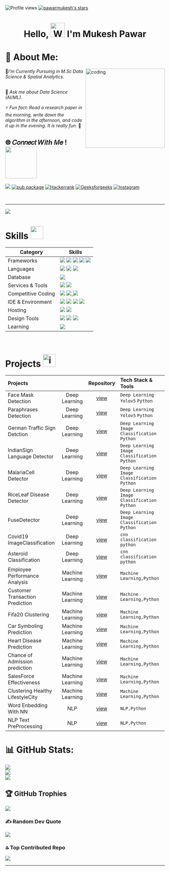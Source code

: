 ![Profile views](https://komarev.com/ghpvc/?username=pawarmukesh&style=for-the-badge&color=orange)
[![pawarmukesh's stars](https://custom-icon-badges.demolab.com/github/stars/pawarmukesh?color=DAF7A6&style=for-the-badge&labelColor=#A55960&logo=star)](https://github.com/ForrestKnight?tab=repositories&sort=stargazers)


<h1 align="center"> Hello, <img src="https://raw.githubusercontent.com/nixin72/nixin72/master/wave.gif" 
         alt="Waving hand animated gif"
         height="45"
         width="45"/> I'm Mukesh Pawar


         


# 💫 About Me: 

<img align="right" alt="coding" width="250" src="https://github.com/PawarMukesh/PawarMukesh/blob/mukesh/day13-14_toggle_tx.gif">

📝*I’m Currently Pursuing in M.Sc Data Science & Spatial Analytics*.<br><br>

💬 *Ask me about Data Science (AI/ML)*.

⚡ *Fun fact: Read a research paper in the morning, write down the algorithm in the afternoon, and code it up in the evening. It is really fun.* 🙂


## 🌐  𝐶𝑜𝑛𝑛𝑒𝑐𝑡 𝑊𝑖𝑡ℎ 𝑀𝑒 !<img align="center" src="https://user-images.githubusercontent.com/106914208/213799858-a190b73c-4c67-41af-ade4-028f34ac1611.gif" width="100">

[![](https://img.shields.io/badge/Gmail-0077B5?style=for-the-badge&logo=gmail&logoColor=white)](mailto:mukeshpawar.nsk@gmail.com) [![pub package](https://img.shields.io/badge/LinkedIn-2F4F4F?style=for-the-badge&logo=linkedin&logoColor=white)](https://www.linkedin.com/in/mukesh-pawar-0ba10114b/)
[![Hackerrank](https://img.shields.io/badge/hackerrank-0077B5?style=for-the-badge&logo=hackerrank&logoColor=white)](https://www.hackerrank.com/mukeshpawar8793?hr_r=1)
[![Geeksforgeeks](https://img.shields.io/badge/geeksforgeeks-2F4F4F?style=for-the-badge&logo=geeksforgeeks&logoColor=white)](https://auth.geeksforgeeks.org/user/mukeshpa29f2)
[![Instagram](https://img.shields.io/badge/Instagram-0077B5?style=for-the-badge&logo=Instagram&logoColor=white)](https://instagram.com/_mukeshpawar_)


<!--- ------------------------------------------------------------------------------------------------------------------------------------------------------ -->
<!--- -- Activity Graph ------------------------------------------------------------------------------------------------------------------------------------ -->
<!--- ------------------------------------------------------------------------------------------------------------------------------------------------------ -->


<br>
<hr>

<img src="https://github-readme-activity-graph.vercel.app/graph?username=Tanwar-12&bg_color=161b22&color=ffffff&line=d5d5d5&point=a76c6c&area=true&hide_border=true&hide_title=true" />


# Skills <img src='https://user-images.githubusercontent.com/74038190/206662607-d9e7591e-bbf9-42f9-9386-29efc927bc16.gif' width="40"> 

| Category        | Skills        |
|-----------------|---------------|
| Frameworks| <img src="https://img.shields.io/badge/Scikit-learn-000000?style=for-the-badge&logo=Scikit-learn&logoColor=white"/> <img src="https://img.shields.io/badge/Pandas-20232A?style=for-the-badge&logo=Pandas&logoColor=61DAFB"/> <img src="https://img.shields.io/badge/Numpy-000000?style=for-the-badge&logo=Numpy&logoColor=white"/> <img src="https://img.shields.io/badge/Keras-339933?style=for-the-badge&logo=Keras&logoColor=white"/> <img src="https://img.shields.io/badge/Tensorflow-0769AD?style=for-the-badge&logo=Tensorflow&logoColor=white"/> |
| Languages  | <img src="https://img.shields.io/badge/Python-323330?style=for-the-badge&logo=Python&logoColor=F7DF1E"/>   <img src="https://img.shields.io/badge/C%2B%2B-00599C?style=for-the-badge&logo=c%2B%2B&logoColor=white"/> <img src="https://img.shields.io/badge/C-00599C?style=for-the-badge&logo=c&logoColor=white"/> |
| Database |  <img src="https://img.shields.io/badge/MySQL-005C84?style=for-the-badge&logo=mysql&logoColor=white"/> |
| Services & Tools|  <a href="https://github.com/Tanwar-12"><img src="https://img.shields.io/badge/GitHub-000000?style=for-the-badge&logo=github&logoColor=white"/></a> <img src="https://img.shields.io/badge/GIT-E44C30?style=for-the-badge&logo=git&logoColor=white"/>  |
| Competitive Coding |</a> <a href="https://auth.geeksforgeeks.org/user/mukeshpa29f2"><img src="https://img.shields.io/badge/GeeksforGeeks-298D46?style=for-the-badge&logo=geeksforgeeks&logoColor=white"/></a> <a href="https://www.codechef.com/users/techtanwar03"></a> <a href="https://www.hackerrank.com/mukeshpawar8793?hr_r=1"><img src="https://img.shields.io/badge/-Hackerrank-FFA116?style=for-the-badge&logo=Hackerrank&logoColor=black"/> <a href="https://www.kaggle.com/pawarmukesh"><img src="https://img.shields.io/badge/kaggle-298D46?style=for-the-badge&logo=kaggle&logoColor=white"/></a> |
| IDE & Environment | <img src="https://img.shields.io/badge/VSCode-0078D4?style=for-the-badge&logo=visual%20studio%20code&logoColor=white" /> <img src="https://img.shields.io/badge/Jupyter Notebook-F26207?style=for-the-badge&logo=Jupyter Notebook&logoColor=white" /> <img src="https://img.shields.io/badge/Colab-000000?style=for-the-badge&logo=Colab&logoColor=white" />  <img src="https://img.shields.io/badge/Google_chrome-4285F4?style=for-the-badge&logo=Google-chrome&logoColor=white" />  |
| Hosting  | <img src="https://img.shields.io/badge/Flask-000000?style=for-the-badge&logo=Flask&logoColor=white"/> <img src="https://img.shields.io/badge/Heroku-430098?style=for-the-badge&logo=heroku&logoColor=white"/> |
| Design Tools | <img src="https://img.shields.io/badge/Adobe%20XD-470137?style=for-the-badge&logo=Adobe%20XD&logoColor=#FF61F6"/> <img src="https://img.shields.io/badge/Adobe%20Illustrator-FF9A00?style=for-the-badge&logo=adobe%20illustrator&logoColor=white"/> <img src="https://img.shields.io/badge/Figma-F24E1E?style=for-the-badge&logo=figma&logoColor=white"/> <a href="https://dribbble.com/Anmol-Baranwal/"></a> |
| Learning | <a href="https://auth.geeksforgeeks.org/user/mukeshpa29f2"><img src="https://img.shields.io/badge/Geeksforgeeks-0056D2?style=for-the-badge&logo=Geeksforgeeks&logoColor=white" /> |
  

<br>

<!--- ------------------------------------------------------------------------------------------------------------------------------------------------------ -->
<!--- -- Projects Section ---------------------------------------------------------------------------------------------------------------------------------- -->
<!--- ------------------------------------------------------------------------------------------------------------------------------------------------------ -->

# Projects <img src="https://user-images.githubusercontent.com/74038190/221857969-f37e1717-1470-4fe4-abb5-88b334cf64ea.png" alt="icon of todo list" width="40" />

| Projects |  | Repository | Tech Stack & Tools |
|:---------|:----------:|:----------:|:-------------------|
| Face Mask Detection | Deep Learning | [view](https://github.com/PawarMukesh/Face-Mask-Detection) |`Deep Learning` `Yolov5` `Python`|
| Paraphrases Detection | Deep Learning | [view](https://github.com/PawarMukesh/Paraphrases-Detection) |`Deep Learning` `Yolov5` `Python`| 
| German Traffic Sign Detction | Deep Learning | [view](https://github.com/PawarMukesh/German-Traffic-Sign-Detction) |`Deep Learning` `Image Classification` `Python`| 
| IndianSign Language Detector | Deep Learning   | [view](https://github.com/PawarMukesh/IndianSign-Language-Detector) |`Deep Learning` `Image Classification` `Python`| 
| MalariaCell Detector | Deep Learning   | [view](https://github.com/PawarMukesh/MalariaCell-Detector) |`Deep Learning` `Image Classification` `Python`| 
| RiceLeaf Disease Detector | Deep Learning   | [view](https://github.com/PawarMukesh/RiceLeaf-Disease-Detector) |`Deep Learning` `Image Classification` `Python`|
|  FuseDetector | Deep Learning  | [view](https://github.com/PawarMukesh/FuseDetector) |`Deep Learning` `Image Classification` `Python`|
| Covid19 ImageClassification | Deep Learning | [view](https://github.com/PawarMukesh/Covid19-ImageClassification) |`cnn classification` `python`  | 
| Asteroid Classification | Deep Learning | [view](https://github.com/PawarMukesh/Asteroid-Classification) |`cnn classification` `python`  | 
| Employee Performance Analysis | Machine Learning   | [view](https://github.com/PawarMukesh/Employee-Performance-Analysis) |`Machine Learning,Python`  |
| Customer Transaction Prediction | Machine Learning  | [view](https://github.com/PawarMukesh/Customer-Transaction-Prediction) |`Machine Learning,Python`  |
| Fifa20 Clustering | Machine Learning  | [view](https://github.com/PawarMukesh/Fifa20-Clustering) |`Machine Learning,Python`  |
| Car Symboling Prediction | Machine Learning  | [view](https://github.com/PawarMukesh/Car-Symboling-Prediction) |`Machine Learning,Python`  |
| Heart Disease Prediction | Machine Learning   | [view](https://github.com/PawarMukesh/Heart-Disease-Prediction) |`Machine Learning,Python`  |
| Chance of Admission prediction | Machine Learning  | [view](https://github.com/PawarMukesh/Chance-of-Admission-prediction) |`Machine Learning,Python`  |
| SalesForce Effectiveness | Machine Learning | [view](https://github.com/PawarMukesh/SalesForce-Effectiveness) |`Machine Learning,Python`  |
| Clustering Healthy LifestyleCity | Machine Learning   | [view](https://github.com/PawarMukesh/Clustering-Healthy-LifestyleCity) |`Machine Learning,Python`  |
| Word Enbedding With NN | NLP | [view](https://github.com/PawarMukesh/Word-Enbedding-With-NN) |`NLP,Python`  |
| NLP Text PreProcessing | NLP | [view](https://github.com/PawarMukesh/NLP-Text-PreProcessing) |`NLP,Python`  |


# 📊 GitHub Stats:
![](https://github-readme-stats.vercel.app/api?username=PawarMukesh&theme=gruvbox&hide_border=false&include_all_commits=false&count_private=false)<br/>
![](https://github-readme-streak-stats.herokuapp.com/?user=PawarMukesh&theme=gruvbox&hide_border=false)<br/>
![](https://github-readme-stats.vercel.app/api/top-langs/?username=PawarMukesh&theme=gruvbox&hide_border=false&include_all_commits=false&count_private=false&layout=compact)


## 🏆 GitHub Trophies
![](https://github-profile-trophy.vercel.app/?username=PawarMukesh&theme=juicyfresh&no-frame=true&no-bg=false&margin-w=4)

### ✍️ Random Dev Quote
![](https://quotes-github-readme.vercel.app/api?type=horizontal&theme=radical)

### 🔝 Top Contributed Repo
![](https://github-contributor-stats.vercel.app/api?username=PawarMukesh&limit=5&theme=gruvbox&combine_all_yearly_contributions=true)

---

<!-- Proudly created with GPRM ( https://gprm.itsvg.in ) -->



</div>


<!-- Proudly created with GPRM ( https://gprm.itsvg.in ) -->
